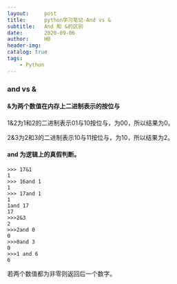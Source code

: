 ```yaml
---
layout:     post
title:      python学习笔记-And vs &
subtitle:   And 和 &的区别
date:       2020-09-06
author:     HB
header-img:
catalog: true
tags:
    - Python
---
```


### and vs &
#### &为两个数值在内存上二进制表示的按位与

1&2为1和2的二进制表示01与10按位与，为00，所以结果为0。

2&3为2和3的二进制表示10与11按位与，为10，所以结果为2。
####  and 为逻辑上的真假判断。


```
>>> 17&1
1
>>> 16and 1
1
>>> 17and 1
1
1and 17
17
>>>2&3
2
>>>2and 0
0
>>>0and 3
0
>>>1 and 6
6
```
若两个数值都为非零则返回后一个数字。
